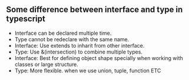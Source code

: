## Some difference between interface and type in typescript 


* Interface can be declared multiple time.
* Type  cannot be redeclare with the same name. 
* Interface: Use extends to inharit from other interface. 
* Type: Use &(intersection) to combine multiple types.
* Interface: Best for defining object shape specially when working with classes or large structure. 
* Type: More flexible. when we use union, tuple, function
ETC

 

 
